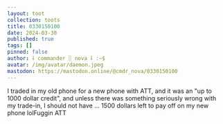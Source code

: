 ```yaml
---
layout: toot
collection: toots
title: 0330150100
date: 2024-03-30
published: true
tags: []
pinned: false
author: ⸸ commander ░ nova ⸸ :~$
avatar: /img/avatar/daemon.jpeg
mastodon: https://mastodon.online/@cmdr_nova/0330150100
---
```


I traded in my old phone for a new phone with ATT, and it was an "up to 1000 dollar credit", and unless there was something seriously wrong with my trade-in, I should not have ... 1500 dollars left to pay off on my new phone lolFuggin ATT
